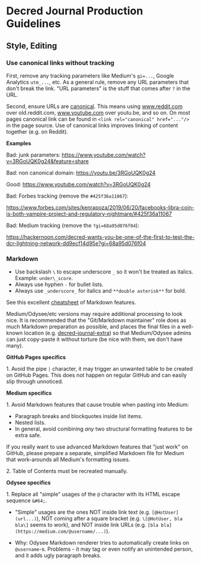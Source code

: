 # Decred Journal Production Guidelines

## Style, Editing

### Use canonical links without tracking

First, remove any tracking parameters like Medium's `gi=...`, Google Analytics `utm_...`, etc. As a general rule, remove any URL parameters that don't break the link. "URL parameters" is the stuff that comes after `?` in the URL.

Second, ensure URLs are [canonical](https://en.wikipedia.org/wiki/Canonical_link_element). This means using www.reddit.com over old.reddit.com, www.youtube.com over youtu.be, and so on. On most pages canonical link can be found in `<link rel="canonical" href="..."/>` in the page source. Use of canonical links improves linking of content together (e.g. on Reddit).

**Examples**

Bad: junk parameters: https://www.youtube.com/watch?v=3RGoUQK0g24&feature=share

Bad: non canonical domain: https://youtu.be/3RGoUQK0g24

Good: https://www.youtube.com/watch?v=3RGoUQK0g24

Bad: Forbes tracking (remove the `#425f36a11067`):

https://www.forbes.com/sites/kenrapoza/2019/06/20/facebooks-libra-coin-is-both-vampire-project-and-regulatory-nightmare/#425f36a11067

Bad: Medium tracking (remove the `?gi=68a95d076f04`):

https://hackernoon.com/decred-wants-you-be-one-of-the-first-to-test-the-dcr-lightning-network-dd9ecf14d95e?gi=68a95d076f04

### Markdown

- Use backslash `\` to escape underscore `_` so it won't be treated as italics. Example: `under\_score`.
- Always use hyphen `-` for bullet lists.
- Always use `_underscore_` for italics and `**double asterisk**` for bold.

See this excellent [cheatsheet](https://github.com/adam-p/markdown-here/wiki/Markdown-Cheatsheet) of Markdown features.

Medium/Odysee/etc versions may require additional processing to look nice. It is recommended that the "Git/Markdown maintainer" role does as much Markdown preparation as possible, and places the final files in a well-known location (e.g. [decred-journal-extra](https://github.com/xaur/decred-journal-extra)) so that Medium/Odysee admins can just copy-paste it without torture (be nice with them, we don't have many).

**GitHub Pages specifics**

1\. Avoid the pipe `|` character, it may trigger an unwanted table to be created on GitHub Pages. This does not happen on regular GitHub and can easily slip through unnoticed.

**Medium specifics**

1\. Avoid Markdown features that cause trouble when pasting into Medium:

- Paragraph breaks and blockquotes inside list items.
- Nested lists.
- In general, avoid combining _any_ two structural formatting features to be extra safe.

If you really want to use advanced Markdown features that "just work" on GitHub, please prepare a separate, simplified Markdown file for Medium that work-arounds all Medium's formatting issues.

2\. Table of Contents must be recreated manually.

**Odysee specifics**

1\. Replace all "simple" usages of the `@` character with its HTML escape sequence `&#64;`.

  - "Simple" usages are the ones NOT inside link text (e.g. `[@HotUser](url...)`), NOT coming after a square bracket (e.g. `\[@HotUser, bla bla\]` seems to work), and NOT inside link URLs (e.g. `[bla bla](https://medium.com/@username/...)`).

  - Why: Odysee Markdown renderer tries to automatically create links on `@username`-s. Problems - it may tag or even notify an unintended person, and it adds ugly paragraph breaks.

